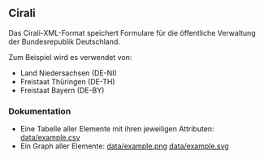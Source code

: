 ## Cirali

Das Cirali-XML-Format speichert Formulare für die öffentliche Verwaltung der Bundesrepublik Deutschland.

Zum Beispiel wird es verwendet von:
* Land Niedersachsen (DE-NI)
* Freistaat Thüringen (DE-TH)
* Freistaat Bayern (DE-BY)

### Dokumentation

* Eine Tabelle aller Elemente mit ihren jeweiligen Attributen: [data/example.csv](data/example.csv)
* Ein Graph aller Elemente: [data/example.png](data/example.png) [data/example.svg](data/example.svg)
